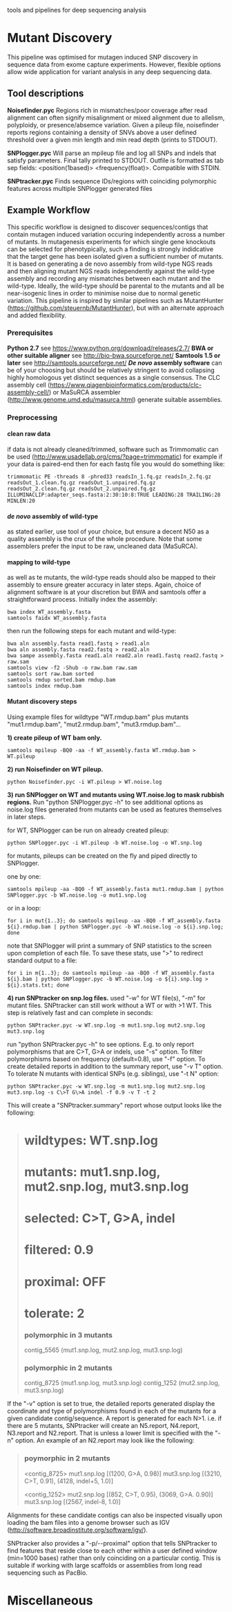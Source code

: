 tools and pipelines for deep sequencing analysis

# Mutant Discovery
This pipeline was optimised for mutagen induced SNP discovery in sequence data from exome capture experiments. However, flexible options allow wide application for variant analysis in any deep sequencing data.

## Tool descriptions

**Noisefinder.pyc**
Regions rich in mismatches/poor coverage after read alignment can often signify misalignment or mixed alignment due to allelism, polyploidy, or presence/absemce variation. Given a pileup file, noisefinder reports regions containing a density of SNVs above a user defined threshold over a given min length and min read depth (prints to STDOUT).
    
**SNPlogger.pyc**
Will parse an mpileup file and log all SNPs and indels that satisfy parameters. Final tally printed to STDOUT. Outfile is formatted as tab sep fields: <seqid> <position(1based)> <polymorphic-type> <frequency(float)>. Compatible with STDIN.

**SNPtracker.pyc**
Finds sequence IDs/regions with coinciding polymorphic features across multiple SNPlogger generated files

## Example Workflow
This specific workflow is designed to discover sequences/contigs that contain mutagen induced variation occuring independently across a number of mutants. In mutagenesis experiments for which single gene knockouts can be selected for phenotypically, such a finding is strongly indidcative that the target gene has been isolated given a sufficient number of mutants. It is based on generating a de novo assembly from wild-type NGS reads and then aligning mutant NGS reads independently against the wild-type assembly and recording any mismatches between each mutant and the wild-type. Ideally, the wild-type should be parental to the mutants and all be near-isogenic lines in order to minimise noise due to normal genetic variation. This pipeline is inspired by similar pipelines such as MutantHunter (https://github.com/steuernb/MutantHunter), but with an alternate approach and added flexibility.

### Prerequisites
**Python 2.7**
see https://www.python.org/download/releases/2.7/
**BWA or other suitable aligner**
see http://bio-bwa.sourceforge.net/
**Samtools 1.5 or later**
see http://samtools.sourceforge.net/
**_De novo_ assembly software**
can be of your choosing but should be relatively stringent to avoid collapsing highly homologous yet distinct sequences as a single consensus. The CLC assembly cell (https://www.qiagenbioinformatics.com/products/clc-assembly-cell/) or MaSuRCA assembler (http://www.genome.umd.edu/masurca.html) generate suitable assemblies.

### Preprocessing

#### clean raw data
if data is not already cleaned/trimmed, software such as Trimmomatic can be used (http://www.usadellab.org/cms/?page=trimmomatic)
for example if your data is paired-end then for each fastq file you would do something like:

	trimmomatic PE -threads 8 -phred33 readsIn_1.fq.gz readsIn_2.fq.gz readsOut_1.clean.fq.gz readsOut_1.unpaired.fq.gz readsOut_2.clean.fq.gz readsOut_2.unpaired.fq.gz ILLUMINACLIP:adapter_seqs.fasta:2:30:10:8:TRUE LEADING:28 TRAILING:28 MINLEN:20

#### _de novo_ assembly of wild-type 
as stated earlier, use tool of your choice, but ensure a decent N50 as a quality assembly is the crux of the whole procedure. Note that some assemblers prefer the input to be raw, uncleaned data (MaSuRCA).

#### mapping to wild-type
as well as te mutants, the wild-type reads should also be mapped to their assembly to ensure greater accuracy in later steps. Again, choice of alignment software is at your discretion but BWA and samtools offer a straightforward process. Initially index the assembly:

	bwa index WT_assembly.fasta
	samtools faidx WT_assembly.fasta

then run the following steps for each mutant and wild-type:

	bwa aln assembly.fasta read1.fastq > read1.aln
	bwa aln assembly.fasta read2.fastq > read2.aln
	bwa sampe assembly.fasta read1.aln read2.aln read1.fastq read2.fastq > raw.sam
	samtools view -f2 -Shub -o raw.bam raw.sam
	samtools sort raw.bam sorted
	samtools rmdup sorted.bam rmdup.bam
	samtools index rmdup.bam

#### Mutant discovery steps
Using example files for wildtype "WT.rmdup.bam" plus mutants "mut1.rmdup.bam", "mut2.rmdup.bam", "mut3.rmdup.bam"...

**1) create pileup of WT bam only.**

    samtools mpileup -BQ0 -aa -f WT_assembly.fasta WT.rmdup.bam > WT.pileup
       
**2) run Noisefinder on WT pileup.**

    python Noisefinder.pyc -i WT.pileup > WT.noise.log

**3) run SNPlogger on WT and mutants using WT.noise.log to mask rubbish regions.**
Run "python SNPlogger.pyc -h" to see additional options as noise.log files generated from mutants can be used as features themselves in later steps.

for WT, SNPlogger can be run on already created pileup:

    python SNPlogger.pyc -i WT.pileup -b WT.noise.log -o WT.snp.log

for mutants, pileups can be created on the fly and piped directly to SNPlogger.

one by one:

    samtools mpileup -aa -BQ0 -f WT_assembly.fasta mut1.rmdup.bam | python SNPlogger.pyc -b WT.noise.log -o mut1.snp.log
or in a loop:

    for i in mut{1..3}; do samtools mpileup -aa -BQ0 -f WT_assembly.fasta ${i}.rmdup.bam | python SNPlogger.pyc -b WT.noise.log -o ${i}.snp.log; done

note that SNPlogger will print a summary of SNP statistics to the screen upon completion of each file. To save these stats, use ">" to redirect standard output to a file:

    for i in m{1..3}; do samtools mpileup -aa -BQ0 -f WT_assembly.fasta ${i}.bam | python SNPlogger.pyc -b WT.noise.log -o ${i}.snp.log > ${i}.stats.txt; done

**4) run SNPtracker on snp.log files.**
used "-w" for WT file(s), "-m" for mutant files. SNPtracker can still work without a WT or with >1 WT. This step is relatively fast and can complete in seconds:

    python SNPtracker.pyc -w WT.snp.log -m mut1.snp.log mut2.snp.log mut3.snp.log

run "python SNPtracker.pyc -h" to see options. E.g. to only report polymorphisms that are C>T, G>A or indels, use "-s" option. To filter polymorphisms based on frequency (default=0.8), use "-f" option. To create detailed reports in addition to the summary report, use "-v T" option. To tolerate N mutants with identical SNPs (e.g. siblings), use "-t N" option:

    python SNPtracker.pyc -w WT.snp.log -m mut1.snp.log mut2.snp.log mut3.snp.log -s C\>T G\>A indel -f 0.9 -v T -t 2

This will create a "SNPtracker.summary" report whose output looks like the following:
	
>	# wildtypes: WT.snp.log
>	# mutants: mut1.snp.log, mut2.snp.log, mut3.snp.log
>	# selected: C>T, G>A, indel
>	# filtered: 0.9
>	# proximal: OFF
>	# tolerate: 2
>	
>	### polymorphic in 3 mutants ###
>	contig_5565     (mut1.snp.log, mut2.snp.log, mut3.snp.log)
>	
>	### polymorphic in 2 mutants ###
>	contig_8725     (mut1.snp.log, mut3.snp.log)
>	contig_1252     (mut2.snp.log, mut3.snp.log)

If the "-v" option is set to true, the detailed reports generated display the coordinate and type of polymorphisms found in each of the mutants for a given candidate contig/sequence. A report is generated for each N>1. i.e. if there are 5 mutants, SNPtracker will create an N5.report, N4.report, N3.report and N2.report. That is unless a lower limit is specified with the "-n" option. An example of an N2.report may look like the following:

>	### poymorphic in 2 mutants ###
>
>	<contig_8725>
>	mut1.snp.log [(1200, G>A, 0.98)]
>	mut3.snp.log [(3210, C>T, 0.91), (4128, indel+5, 1.0)]
>
>	<contig_1252>
>	mut2.snp.log [(852, C>T, 0.95), (3069, G>A. 0.90)]
>	mut3.snp.log [(2567, indel-8, 1.0)]

Alignments for these candidate contigs can also be inspected visually upon loading the bam files into a genome browser such as IGV (http://software.broadinstitute.org/software/igv/).

SNPtracker also provides a "-p/--proximal" option that tells SNPtracker to find features that reside close to each other within a user defined window (min=1000 bases) rather than only coinciding on a particular contig. This is suitable if working with large scaffolds or assemblies from long read sequencing such as PacBio.

# Miscellaneous

        
